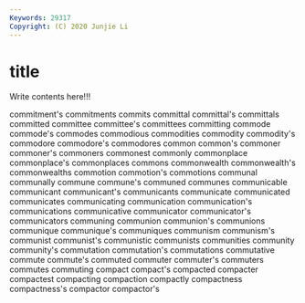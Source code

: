 ```yaml
---
Keywords: 29317
Copyright: (C) 2020 Junjie Li
---
```


# title

Write contents here!!!

commitment's 
commitments
commits 
committal 
committal's 
committals 
committed 
committee 
committee's 
committees 
committing 
commode
commode's 
commodes 
commodious 
commodities 
commodity 
commodity's 
commodore 
commodore's 
commodores 
common
common's 
commoner 
commoner's 
commoners 
commonest 
commonly 
commonplace 
commonplace's 
commonplaces 
commons
commonwealth 
commonwealth's 
commonwealths 
commotion 
commotion's 
commotions 
communal 
communally 
commune 
commune's
communed 
communes 
communicable 
communicant 
communicant's 
communicants 
communicate 
communicated 
communicates 
communicating
communication 
communication's 
communications 
communicative 
communicator 
communicator's 
communicators 
communing 
communion 
communion's
communions 
communique 
communique's 
communiques 
communism 
communism's 
communist 
communist's 
communistic 
communists
communities 
community 
community's 
commutation 
commutation's 
commutations 
commutative 
commute 
commute's 
commuted
commuter 
commuter's 
commuters 
commutes 
commuting 
compact 
compact's 
compacted 
compacter 
compactest
compacting 
compaction 
compactly 
compactness 
compactness's 
compactor 
compactor's 
